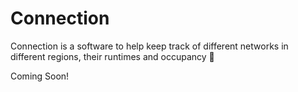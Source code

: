 # Connection
Connection is a software to help keep track of different networks in different regions, their runtimes and occupancy 📳

Coming Soon! 

